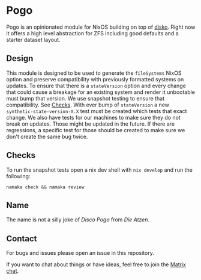 # Pogo

Pogo is an opinionated module for NixOS building on top of [disko](http://github.com/nix-community/disko/).
Right now it offers a high level abstraction for ZFS including good defaults and a starter dataset layout.

## Design

This module is designed to be used to generate the `fileSystems` NixOS option and preserve compatibility with previously formatted systems on updates.
To ensure that there is a `stateVersion` option and every change that could cause a breakage for an existing system and render it unbootable must bump that version.
We use snapshot testing to ensure that compatibility. See [Checks](#checks).
With ever bump of `stateVersion` a new `synthetic-state-version-X.X` test must be created which tests that exact change.
We also have tests for our machines to make sure they do not break on updates. Those might be updated in the future.
If there are regressions, a specific test for those should be created to make sure we don't create the same bug twice.

## Checks

To run the snapshot tests open a nix dev shell with `nix develop` and run the following:

```
namaka check && namaka review
```

## Name

The name is not a silly joke of *Disco Pogo* from *Die Atzen*.

## Contact

For bugs and issues please open an issue in this repository.

If you want to chat about things or have ideas, feel free to join the [Matrix chat](https://matrix.to/#/#nuschtos:c3d2.de).
